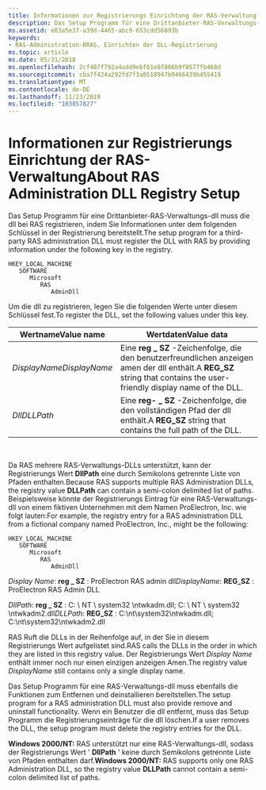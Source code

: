 ```yaml
---
title: Informationen zur Registrierungs Einrichtung der RAS-Verwaltung
description: Das Setup Programm für eine Drittanbieter-RAS-Verwaltungs-dll muss die dll bei RAS registrieren, indem Sie Informationen unter dem folgenden Schlüssel in der Registrierung bereitstellt.
ms.assetid: e83a5e37-a39d-4465-abc9-653cdd56893b
keywords:
- RAS-Administration-RRAS, Einrichten der DLL-Registrierung
ms.topic: article
ms.date: 05/31/2018
ms.openlocfilehash: 2cf487f792a4add9ebf61e8f866b9f0577fb468d
ms.sourcegitcommit: cba7f424a292fd7f3a8518947b9466439b455419
ms.translationtype: MT
ms.contentlocale: de-DE
ms.lasthandoff: 11/23/2019
ms.locfileid: "103857827"
---
```

# <a name="about-ras-administration-dll-registry-setup"></a><span data-ttu-id="e9bd6-104">Informationen zur Registrierungs Einrichtung der RAS-Verwaltung</span><span class="sxs-lookup"><span data-stu-id="e9bd6-104">About RAS Administration DLL Registry Setup</span></span>

<span data-ttu-id="e9bd6-105">Das Setup Programm für eine Drittanbieter-RAS-Verwaltungs-dll muss die dll bei RAS registrieren, indem Sie Informationen unter dem folgenden Schlüssel in der Registrierung bereitstellt.</span><span class="sxs-lookup"><span data-stu-id="e9bd6-105">The setup program for a third-party RAS administration DLL must register the DLL with RAS by providing information under the following key in the registry.</span></span>

```
HKEY_LOCAL_MACHINE
   SOFTWARE
      Microsoft
         RAS
            AdminDll
```

<span data-ttu-id="e9bd6-106">Um die dll zu registrieren, legen Sie die folgenden Werte unter diesem Schlüssel fest.</span><span class="sxs-lookup"><span data-stu-id="e9bd6-106">To register the DLL, set the following values under this key.</span></span>



| <span data-ttu-id="e9bd6-107">Wertname</span><span class="sxs-lookup"><span data-stu-id="e9bd6-107">Value name</span></span>    | <span data-ttu-id="e9bd6-108">Wertdaten</span><span class="sxs-lookup"><span data-stu-id="e9bd6-108">Value data</span></span>                                                                    |
|---------------|-------------------------------------------------------------------------------|
| <span data-ttu-id="e9bd6-109">*DisplayName*</span><span class="sxs-lookup"><span data-stu-id="e9bd6-109">*DisplayName*</span></span> | <span data-ttu-id="e9bd6-110">Eine **reg \_ SZ** -Zeichenfolge, die den benutzerfreundlichen anzeigen amen der dll enthält.</span><span class="sxs-lookup"><span data-stu-id="e9bd6-110">A **REG\_SZ** string that contains the user-friendly display name of the DLL.</span></span> |
| <span data-ttu-id="e9bd6-111">*Dll*</span><span class="sxs-lookup"><span data-stu-id="e9bd6-111">*DLLPath*</span></span>     | <span data-ttu-id="e9bd6-112">Eine **reg- \_ SZ** -Zeichenfolge, die den vollständigen Pfad der dll enthält.</span><span class="sxs-lookup"><span data-stu-id="e9bd6-112">A **REG\_SZ** string that contains the full path of the DLL.</span></span>                  |



 

<span data-ttu-id="e9bd6-113">Da RAS mehrere RAS-Verwaltungs-DLLs unterstützt, kann der Registrierungs Wert **DllPath** eine durch Semikolons getrennte Liste von Pfaden enthalten.</span><span class="sxs-lookup"><span data-stu-id="e9bd6-113">Because RAS supports multiple RAS Administration DLLs, the registry value **DLLPath** can contain a semi-colon delimited list of paths.</span></span> <span data-ttu-id="e9bd6-114">Beispielsweise könnte der Registrierungs Eintrag für eine RAS-Verwaltungs-dll von einem fiktiven Unternehmen mit dem Namen ProElectron, Inc. wie folgt lauten:</span><span class="sxs-lookup"><span data-stu-id="e9bd6-114">For example, the registry entry for a RAS administration DLL from a fictional company named ProElectron, Inc., might be the following:</span></span>

```
HKEY_LOCAL_MACHINE
   SOFTWARE
      Microsoft
         RAS
            AdminDll
```

<span data-ttu-id="e9bd6-115">*Display Name*: **reg \_ SZ** : ProElectron RAS admin dll</span><span class="sxs-lookup"><span data-stu-id="e9bd6-115">*DisplayName*: **REG\_SZ** : ProElectron RAS Admin DLL</span></span>

<span data-ttu-id="e9bd6-116">*DllPath*: **reg \_ SZ** : C: \\ NT \\ system32 \\ntwkadm.dll; C: \\ NT \\ system32 \\ntwkadm2.dll</span><span class="sxs-lookup"><span data-stu-id="e9bd6-116">*DLLPath*: **REG\_SZ** : C:\\nt\\system32\\ntwkadm.dll; C:\\nt\\system32\\ntwkadm2.dll</span></span>

<span data-ttu-id="e9bd6-117">RAS Ruft die DLLs in der Reihenfolge auf, in der Sie in diesem Registrierungs Wert aufgelistet sind.</span><span class="sxs-lookup"><span data-stu-id="e9bd6-117">RAS calls the DLLs in the order in which they are listed in this registry value.</span></span> <span data-ttu-id="e9bd6-118">Der Registrierungs Wert *Display Name* enthält immer noch nur einen einzigen anzeigen Amen.</span><span class="sxs-lookup"><span data-stu-id="e9bd6-118">The registry value *DisplayName* still contains only a single display name.</span></span>

<span data-ttu-id="e9bd6-119">Das Setup Programm für eine RAS-Verwaltungs-dll muss ebenfalls die Funktionen zum Entfernen und deinstallieren bereitstellen.</span><span class="sxs-lookup"><span data-stu-id="e9bd6-119">The setup program for a RAS administration DLL must also provide remove and uninstall functionality.</span></span> <span data-ttu-id="e9bd6-120">Wenn ein Benutzer die dll entfernt, muss das Setup Programm die Registrierungseinträge für die dll löschen.</span><span class="sxs-lookup"><span data-stu-id="e9bd6-120">If a user removes the DLL, the setup program must delete the registry entries for the DLL.</span></span>

<span data-ttu-id="e9bd6-121">**Windows 2000/NT:** RAS unterstützt nur eine RAS-Verwaltungs-dll, sodass der Registrierungs Wert ' **DllPath** ' keine durch Semikolons getrennte Liste von Pfaden enthalten darf.</span><span class="sxs-lookup"><span data-stu-id="e9bd6-121">**Windows 2000/NT:** RAS supports only one RAS Administration DLL, so the registry value **DLLPath** cannot contain a semi-colon delimited list of paths.</span></span>

 

 




